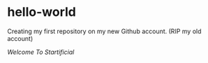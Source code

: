 # hello-world
Creating my first repository on my new Github account. (RIP my old account) 

$Welcome$ $To$ $Startificial$ 
